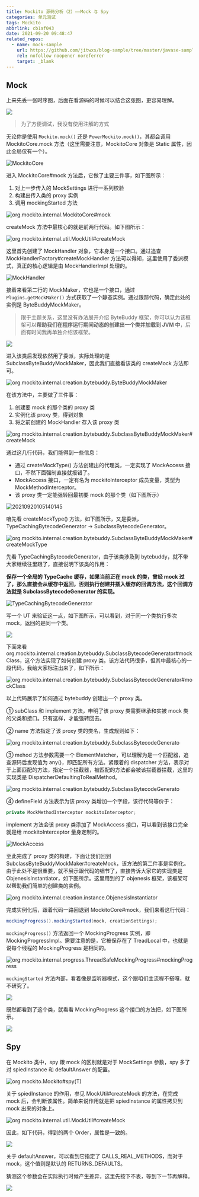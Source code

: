 ```yaml
---
title: Mockito 源码分析（2）——Mock 与 Spy
categories: 单元测试
tags: Mockito
abbrlink: cb1af043
date: 2021-09-20 09:48:47
related_repos:
  - name: mock-sample
    url: https://github.com/jitwxs/blog-sample/tree/master/javase-sample/mock-sample
    rel: nofollow noopener noreferrer
    target: _blank
---
```


## Mock

上来先丢一张时序图，后面在看源码的时候可以结合这张图，更容易理解。

![](https://cdn.jsdelivr.net/gh/jitwxs/cdn/blog/posts/202109/20210920095003982.png)

> 为了方便调试，我没有使用注解的方式

无论你是使用 `Mockito.mock()` 还是 `PowerMockito.mock()`，其都会调用 MockitoCore.mock 方法（这里需要注意，MockitoCore 对象是 Static 属性，因此全局仅有一个）。

![MockitoCore](https://cdn.jsdelivr.net/gh/jitwxs/cdn/blog/posts/202109/20210920100854834.png)

进入 MockitoCore#mock 方法后，它做了主要三件事，如下图所示：

1. 对上一步传入的 MockSettings 进行一系列校验
2. 构建出传入类的 proxy 实例
3. 调用 mockingStarted 方法

![org.mockito.internal.MockitoCore#mock](https://cdn.jsdelivr.net/gh/jitwxs/cdn/blog/posts/202109/20210920101658104.png)

createMock 方法中最核心的就是前两行代码。如下图所示：

![org.mockito.internal.util.MockUtil#createMock](https://cdn.jsdelivr.net/gh/jitwxs/cdn/blog/posts/202109/20210920102100693.png)

这里首先创建了 MockHandler 对象，它本身是一个接口。通过追查 MockHandlerFactory#createMockHandler 方法可以得知，这里使用了委派模式，真正的核心逻辑是由 MockHandlerImpl 处理的。

![MockHandler](https://cdn.jsdelivr.net/gh/jitwxs/cdn/blog/posts/202109/20210920102507923.png)

接着来看第二行的 MockMaker，它也是一个接口，通过 `Plugins.getMockMaker()` 方式获取了一个静态实例。通过跟踪代码，确定此处的实例是 ByteBuddyMockMaker。

>限于主题关系，这里没有办法展开介绍 ByteBuddy 框架，你可以认为该框架可以**帮助我们在程序运行期间动态的创建出一个类并加载到 JVM 中**，后面有时间我再单独介绍该框架。

![](https://cdn.jsdelivr.net/gh/jitwxs/cdn/blog/posts/202109/20210920103748427.png)

进入该类后发现依然用了委派，实际处理的是 SubclassByteBuddyMockMaker，因此我们直接看该类的 createMock 方法即可。

![org.mockito.internal.creation.bytebuddy.ByteBuddyMockMaker](https://cdn.jsdelivr.net/gh/jitwxs/cdn/blog/posts/202109/20210920104158372.png)

在该方法中，主要做了三件事：

1. 创建要 mock 的那个类的 proxy 类
2. 实例化该 proxy 类，得到对象
3. 将之前创建的 MockHandler 存入该 proxy 类

![org.mockito.internal.creation.bytebuddy.SubclassByteBuddyMockMaker#createMock](https://cdn.jsdelivr.net/gh/jitwxs/cdn/blog/posts/202109/20210920104629262.png)

通过这几行代码，我们能得到一些信息：

- 通过 createMockType() 方法创建出的代理类，一定实现了 MockAccess 接口，不然下面强制直接就报错了。
- MockAccess 接口，一定有名为 mockitoInterceptor 成员变量，类型为 MockMethodInterceptor。
- 该 proxy 类一定能强转回最初要 mock 的那个类（如下图所示）

![20210920105140145](https://cdn.jsdelivr.net/gh/jitwxs/cdn/blog/posts/202109/20210920105140145.png)

咱先看 createMockType() 方法，如下图所示，又是委派，TypeCachingBytecodeGenerator -> SubclassBytecodeGenerator。

![org.mockito.internal.creation.bytebuddy.SubclassByteBuddyMockMaker#createMockType](https://cdn.jsdelivr.net/gh/jitwxs/cdn/blog/posts/202109/20210920105407704.png)

先看 TypeCachingBytecodeGenerator，由于该类涉及到 bytebuddy，就不带大家继续往里跟了，直接说明下该类的作用：

**保存一个全局的 TypeCache 缓存，如果当前正在 mock 的类，曾经 mock 过了，那么直接会从缓存中返回，否则执行创建并插入缓存的回调方法，这个回调方法就是 SubclassBytecodeGenerator 的实现。**

![TypeCachingBytecodeGenerator](https://cdn.jsdelivr.net/gh/jitwxs/cdn/blog/posts/202109/20210920105852367.png)

写一个 UT 来验证这一点，如下图所示，可以看到，对于同一个类执行多次 mock，返回的是同一个类。

![](https://cdn.jsdelivr.net/gh/jitwxs/cdn/blog/posts/202109/20210920110147423.png)

下面来看 org.mockito.internal.creation.bytebuddy.SubclassBytecodeGenerator#mockClass，这个方法实现了如何创建 proxy 类。该方法代码很多，但其中最核心的一段代码，我给大家标注出来了，如下所示：

![org.mockito.internal.creation.bytebuddy.SubclassBytecodeGenerator#mockClass](https://cdn.jsdelivr.net/gh/jitwxs/cdn/blog/posts/202109/20210920110641947.png)

以上代码展示了如何通过 bytebuddy 创建出一个 proxy 类。

① subClass 和 implement 方法，申明了该 proxy 类需要继承和实被 mock 类的父类和接口。只有这样，才能强转回去。

② name 方法指定了该 proxy 类的类名，生成规则如下：

![org.mockito.internal.creation.bytebuddy.SubclassBytecodeGenerato](https://cdn.jsdelivr.net/gh/jitwxs/cdn/blog/posts/202109/20210920110936276.png)

③ mehod 方法参数需要一个 ElementMatcher，可以理解为是一个匹配器，追查源码后发现值为 any()，即匹配所有方法。紧跟着的 dispatcher 方法，表示对于上面匹配的方法，指定一个拦截器，被匹配的方法都会被该拦截器拦截，这里的实现类是 DispatcherDefaultingToRealMethod。

![org.mockito.internal.creation.bytebuddy.SubclassBytecodeGenerato](https://cdn.jsdelivr.net/gh/jitwxs/cdn/blog/posts/202109/20210920111156606.png)

④ defineField 方法表示为该 proxy 类增加一个字段，该行代码等价于：

```java
private MockMethodInterceptor mockitoInterceptor;
```

implement 方法会该 proxy 类添加了 MockAccess 接口，可以看到该接口完全就是给 mockitoInterceptor 量身定制的。

![MockAccess](https://cdn.jsdelivr.net/gh/jitwxs/cdn/blog/posts/202109/20210920111653792.png)

至此完成了 proxy 类的构建，下面让我们回到 SubclassByteBuddyMockMaker#createMock，该方法的第二件事是实例化。由于此处不是很重要，就不展示跟代码的细节了，直接告诉大家它的实现类是 ObjenesisInstantiator，如下图所示。这里用到的了 objenesis 框架，该框架可以帮助我们简单的创建类的实例。

![org.mockito.internal.creation.instance.ObjenesisInstantiator](https://cdn.jsdelivr.net/gh/jitwxs/cdn/blog/posts/202109/20210920112035882.png)

完成实例化后，跟着代码一路回退到 MockitoCore#mock，我们来看这行代码：

```java
mockingProgress().mockingStarted(mock, creationSettings);
```

`mockingProgress()` 方法返回一个 MockingProgress 实例，即 MockingProgressImpl。需要注意的是，它被保存在了 TreadLocal 中，也就是说每个线程的 MockingProgress  是相同的。

![org.mockito.internal.progress.ThreadSafeMockingProgress#mockingProgress](https://cdn.jsdelivr.net/gh/jitwxs/cdn/blog/posts/202109/20210920112720987.png)

`mockingStarted` 方法内部，看着像是监听器模式，这个跟咱们主流程不搭嘎，就不研究了。

![](https://cdn.jsdelivr.net/gh/jitwxs/cdn/blog/posts/202109/20210920113109695.png)

既然都看到了这个类，就看看 MockingProgress 这个接口的方法把，如下图所示。

![](https://cdn.jsdelivr.net/gh/jitwxs/cdn/blog/posts/202109/20210920113622873.png)

## Spy

在 Mockito 类中，spy 跟 mock 的区别就是对于 MockSettings 参数，spy 多了对 spiedInstance 和 defaultAnswer 的配置。

![org.mockito.Mockito#spy(T)](https://cdn.jsdelivr.net/gh/jitwxs/cdn/blog/posts/202109/2021092011420025.png)

关于 spiedInstance 的作用，参见 MockUtil#createMock 的方法，在完成 mock 后，会判断该属性。简单来说作用就是把 spiedInstance  的属性拷贝到 mock 出来的对象上。

![org.mockito.internal.util.MockUtil#createMock](https://cdn.jsdelivr.net/gh/jitwxs/cdn/blog/posts/202109/20210920120436124.png)

因此，如下代码，得到的两个 Order，属性是一致的。

![](https://cdn.jsdelivr.net/gh/jitwxs/cdn/blog/posts/202109/20210920120647016.png)

关于 defaultAnswer，可以看到它指定了 CALLS_REAL_METHODS，而对于 mock，这个值则是默认的 RETURNS_DEFAULTS。

猜测这个参数会在实际执行时候产生差异，这里先按下不表，等到下一节再解释。

![](https://cdn.jsdelivr.net/gh/jitwxs/cdn/blog/posts/202109/20210920120847412.png)

